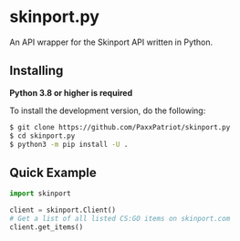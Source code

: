 # skinport.py
An API wrapper for the Skinport API written in Python.

Installing
----------

**Python 3.8 or higher is required**

To install the development version, do the following:
```bash
$ git clone https://github.com/PaxxPatriot/skinport.py
$ cd skinport.py
$ python3 -m pip install -U .
```

Quick Example
--------------

```Python
import skinport

client = skinport.Client()
# Get a list of all listed CS:GO items on skinport.com
client.get_items()
```
